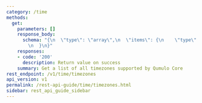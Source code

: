```yaml
---
category: /time
methods:
  get:
    parameters: []
    response_body:
      schema: "{\n  \"type\": \"array\",\n  \"items\": {\n    \"type\": \"string\"\
        \n  }\n}"
    responses:
    - code: '200'
      description: Return value on success
    summary: Get a list of all timezones supported by Qumulo Core
rest_endpoint: /v1/time/timezones
api_version: v1
permalink: /rest-api-guide/time/timezones.html
sidebar: rest_api_guide_sidebar
---
```

